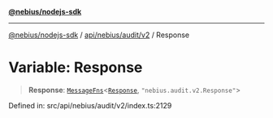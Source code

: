 [**@nebius/nodejs-sdk**](../../../../../README.md)

---

[@nebius/nodejs-sdk](../../../../../README.md) / [api/nebius/audit/v2](../README.md) / Response

# Variable: Response

> **Response**: [`MessageFns`](../../../../../runtime/protos/core/interfaces/MessageFns.md)\<[`Response`](../interfaces/Response.md), `"nebius.audit.v2.Response"`\>

Defined in: src/api/nebius/audit/v2/index.ts:2129
